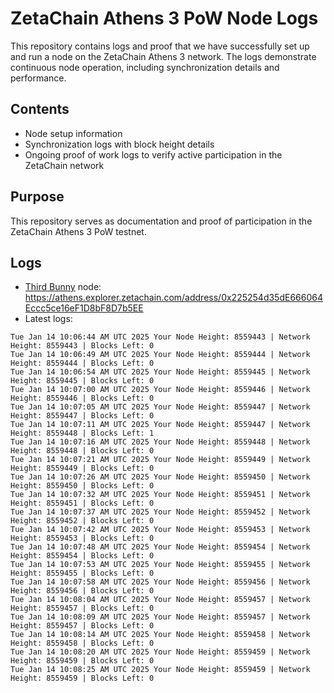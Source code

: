 # ZetaChain Athens 3 PoW Node Logs
This repository contains logs and proof that we have successfully set up and run a node on the ZetaChain Athens 3 network. The logs demonstrate continuous node operation, including synchronization details and performance.

## Contents
- Node setup information
- Synchronization logs with block height details
- Ongoing proof of work logs to verify active participation in the ZetaChain network

## Purpose
This repository serves as documentation and proof of participation in the ZetaChain Athens 3 PoW testnet.

## Logs

- [Third Bunny](https://thirdbunny.xyz/) node: https://athens.explorer.zetachain.com/address/0x225254d35dE666064Eccc5ce16eF1D8bF8D7b5EE
- Latest logs:
```
Tue Jan 14 10:06:44 AM UTC 2025 Your Node Height: 8559443 | Network Height: 8559443 | Blocks Left: 0
Tue Jan 14 10:06:49 AM UTC 2025 Your Node Height: 8559444 | Network Height: 8559444 | Blocks Left: 0
Tue Jan 14 10:06:54 AM UTC 2025 Your Node Height: 8559445 | Network Height: 8559445 | Blocks Left: 0
Tue Jan 14 10:07:00 AM UTC 2025 Your Node Height: 8559446 | Network Height: 8559446 | Blocks Left: 0
Tue Jan 14 10:07:05 AM UTC 2025 Your Node Height: 8559447 | Network Height: 8559447 | Blocks Left: 0
Tue Jan 14 10:07:11 AM UTC 2025 Your Node Height: 8559447 | Network Height: 8559448 | Blocks Left: 1
Tue Jan 14 10:07:16 AM UTC 2025 Your Node Height: 8559448 | Network Height: 8559448 | Blocks Left: 0
Tue Jan 14 10:07:21 AM UTC 2025 Your Node Height: 8559449 | Network Height: 8559449 | Blocks Left: 0
Tue Jan 14 10:07:26 AM UTC 2025 Your Node Height: 8559450 | Network Height: 8559450 | Blocks Left: 0
Tue Jan 14 10:07:32 AM UTC 2025 Your Node Height: 8559451 | Network Height: 8559451 | Blocks Left: 0
Tue Jan 14 10:07:37 AM UTC 2025 Your Node Height: 8559452 | Network Height: 8559452 | Blocks Left: 0
Tue Jan 14 10:07:42 AM UTC 2025 Your Node Height: 8559453 | Network Height: 8559453 | Blocks Left: 0
Tue Jan 14 10:07:48 AM UTC 2025 Your Node Height: 8559454 | Network Height: 8559454 | Blocks Left: 0
Tue Jan 14 10:07:53 AM UTC 2025 Your Node Height: 8559455 | Network Height: 8559455 | Blocks Left: 0
Tue Jan 14 10:07:58 AM UTC 2025 Your Node Height: 8559456 | Network Height: 8559456 | Blocks Left: 0
Tue Jan 14 10:08:04 AM UTC 2025 Your Node Height: 8559457 | Network Height: 8559457 | Blocks Left: 0
Tue Jan 14 10:08:09 AM UTC 2025 Your Node Height: 8559457 | Network Height: 8559457 | Blocks Left: 0
Tue Jan 14 10:08:14 AM UTC 2025 Your Node Height: 8559458 | Network Height: 8559458 | Blocks Left: 0
Tue Jan 14 10:08:20 AM UTC 2025 Your Node Height: 8559459 | Network Height: 8559459 | Blocks Left: 0
Tue Jan 14 10:08:25 AM UTC 2025 Your Node Height: 8559459 | Network Height: 8559459 | Blocks Left: 0
```
